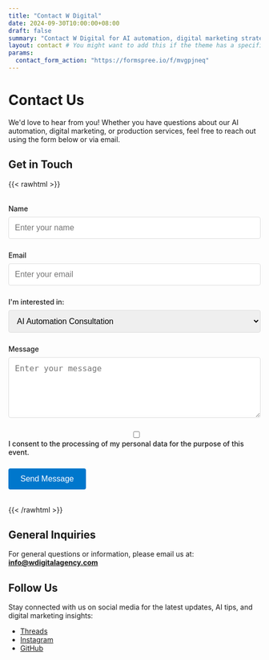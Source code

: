 ```yaml
---
title: "Contact W Digital"
date: 2024-09-30T10:00:00+08:00
draft: false
summary: "Contact W Digital for AI automation, digital marketing strategies, and production services."
layout: contact # You might want to add this if the theme has a specific contact layout
params:
  contact_form_action: "https://formspree.io/f/mvgpjneq"
---
```


# Contact Us

We'd love to hear from you! Whether you have questions about our AI automation, digital marketing, or production services, feel free to reach out using the form below or via email.

## Get in Touch

{{< rawhtml >}}
<form action="https://formspree.io/f/mvgpjneq" method="POST" class="contact-form" aria-label="Contact Form">
  <!-- Add honeypot field for spam protection -->
  <input type="text" name="_gotcha" style="display:none">
  
  <!-- Add form fields with better spam protection -->
  <input type="hidden" name="_subject" value="New contact from W Digital website">
  
  <div class="form-group">
    <label for="name">Name</label>
    <input type="text" class="form-control" id="name" name="name" placeholder="Enter your name" required>
    <span class="error-message" style="display: none;">Please enter your name</span>
  </div>
  
  <div class="form-group">
    <label for="email">Email</label>
    <input type="email" class="form-control" id="email" name="email" placeholder="Enter your email" required>
    <span class="error-message" style="display: none;">Please enter a valid email</span>
  </div>
  
  <div class="form-group">
    <label for="service">I'm interested in:</label>
    <select class="form-control" id="service" name="service">
      <option value="AI Automation">AI Automation Consultation</option>
      <option value="Digital Marketing">Digital Marketing Services</option>
      <option value="Production">Production Services</option>
      <option value="Multiple Services">Multiple Services</option>
    </select>
  </div>
  
  <div class="form-group">
    <label for="message">Message</label>
    <textarea class="form-control" id="message" name="message" placeholder="Enter your message" rows="5" required></textarea>
    <span class="error-message" style="display: none;">Please enter your message</span>
  </div>
  
  <div class="form-group">
    <div class="row">
      <div class="col-1">
        <div class="form-check">
          <input class="form-check-input" type="checkbox" id="consent" required>
          <label class="form-check-label" for="consent">
            I consent to the processing of my personal data for the purpose of this event.
          </label>
        </div>
      </div>
    </div>
  </div>
  <button type="submit" class="submit-button">
    <span class="default-text">Send Message</span>
    <span class="loading-text" style="display: none;">Sending...</span>
  </button>
</form>

<style>
.contact-form {
  max-width: 600px;
  margin: 2rem 0;
}
.form-group {
  margin-bottom: 1.5rem;
}
.contact-form label {
  display: block;
  margin-bottom: 0.5rem;
  font-weight: 500;
}
.contact-form input,
.contact-form select,
.contact-form textarea {
  width: 100%;
  padding: 0.75rem;
  border: 1px solid #ddd;
  border-radius: 4px;
  font-size: 1rem;
}
.contact-form button {
  background-color: #0077CC;
  color: white;
  border: none;
  padding: 0.75rem 1.5rem;
  font-size: 1rem;
  border-radius: 4px;
  cursor: pointer;
  transition: background-color 0.3s;
}
.contact-form button:hover {
  background-color: #005fa3;
}
.error-message {
  color: red;
  font-size: 0.8rem;
}
</style>
{{< /rawhtml >}}

## General Inquiries

For general questions or information, please email us at:  
**[info@wdigitalagency.com](mailto:info@wdigitalagency.com)**

## Follow Us

Stay connected with us on social media for the latest updates, AI tips, and digital marketing insights:

- [Threads](https://www.threads.net/@w.digital.agency)
- [Instagram](https://www.instagram.com/w.digital.agency)
- [GitHub](https://github.com/w-digital-agency/)